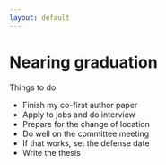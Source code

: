 ```yaml
---
layout: default
---
```


# Nearing graduation

Things to do

- Finish my co-first author paper
- Apply to jobs and do interview
- Prepare for the change of location
- Do well on the committee meeting
- If that works, set the defense date
- Write the thesis
